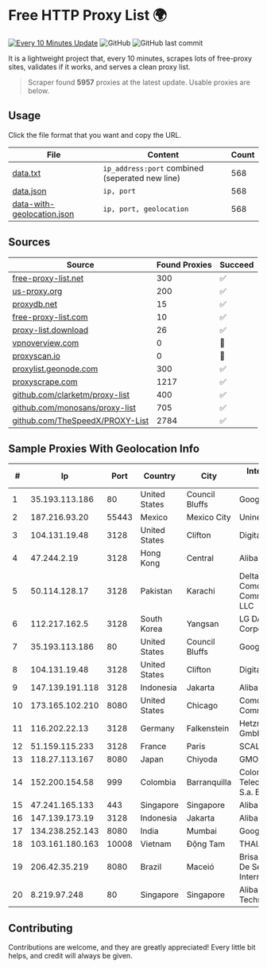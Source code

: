 
# Free HTTP Proxy List 🌍

[![Every 10 Minutes Update](https://github.com/mertguvencli/http-proxy-list/actions/workflows/main.yml/badge.svg?branch=main)](https://github.com/mertguvencli/http-proxy-list/actions/workflows/main.yml)
![GitHub](https://img.shields.io/github/license/mertguvencli/http-proxy-list)
![GitHub last commit](https://img.shields.io/github/last-commit/mertguvencli/http-proxy-list)

It is a lightweight project that, every 10 minutes, scrapes lots of free-proxy sites, validates if it works, and serves a clean proxy list.


> Scraper found **5957** proxies at the latest update. Usable proxies are below.

## Usage

Click the file format that you want and copy the URL.


|File|Content|Count|
|----|-------|-----|
|[data.txt](https://raw.githubusercontent.com/mertguvencli/http-proxy-list/main/proxy-list/data.txt)|`ip_address:port` combined (seperated new line)|568|
|[data.json](https://raw.githubusercontent.com/mertguvencli/http-proxy-list/main/proxy-list/data.json)|`ip, port`|568|
|[data-with-geolocation.json](https://raw.githubusercontent.com/mertguvencli/http-proxy-list/main/proxy-list/data-with-geolocation.json)|`ip, port, geolocation`|568|

## Sources

|Source|Found Proxies|Succeed|
|------|-------------|-------|
|[free-proxy-list.net](https://free-proxy-list.net)|300|✅|
|[us-proxy.org](https://www.us-proxy.org)|200|✅|
|[proxydb.net](http://proxydb.net)|15|✅|
|[free-proxy-list.com](https://free-proxy-list.com/?page=&port=&type%5B%5D=http&type%5B%5D=https&up_time=0&search=Search)|10|✅|
|[proxy-list.download](https://www.proxy-list.download/HTTP)|26|✅|
|[vpnoverview.com](https://vpnoverview.com/privacy/anonymous-browsing/free-proxy-servers)|0|🚫|
|[proxyscan.io](https://www.proxyscan.io)|0|🚫|
|[proxylist.geonode.com](https://proxylist.geonode.com/api/proxy-list?limit=300&page=1&sort_by=lastChecked&sort_type=desc&protocols=http,https)|300|✅|
|[proxyscrape.com](https://api.proxyscrape.com/v2/?request=displayproxies&protocol=http&timeout=10000&country=all&ssl=all&anonymity=all)|1217|✅|
|[github.com/clarketm/proxy-list](https://raw.githubusercontent.com/clarketm/proxy-list/master/proxy-list-raw.txt)|400|✅|
|[github.com/monosans/proxy-list](https://raw.githubusercontent.com/monosans/proxy-list/main/proxies/http.txt)|705|✅|
|[github.com/TheSpeedX/PROXY-List](https://raw.githubusercontent.com/TheSpeedX/PROXY-List/master/http.txt)|2784|✅|


## Sample Proxies With Geolocation Info

|#|Ip|Port|Country|City|Internet Service Provider|
|-|--|----|-------|----|-------------------------|
|1|35.193.113.186|80|United States|Council Bluffs|Google LLC|
|2|187.216.93.20|55443|Mexico|Mexico City|Uninet S.A. de C.V.|
|3|104.131.19.48|3128|United States|Clifton|DigitalOcean, LLC|
|4|47.244.2.19|3128|Hong Kong|Central|Alibaba.com LLC|
|5|50.114.128.17|3128|Pakistan|Karachi|Delta Centric LLC, Comcast Cable Communications, LLC|
|6|112.217.162.5|3128|South Korea|Yangsan|LG DACOM Corporation|
|7|35.193.113.186|80|United States|Council Bluffs|Google LLC|
|8|104.131.19.48|3128|United States|Clifton|DigitalOcean, LLC|
|9|147.139.191.118|3128|Indonesia|Jakarta|Alibaba.com LLC|
|10|173.165.102.210|8080|United States|Chicago|Comcast Cable Communications|
|11|116.202.22.13|3128|Germany|Falkenstein|Hetzner Online GmbH|
|12|51.159.115.233|3128|France|Paris|SCALEWAY|
|13|118.27.113.167|8080|Japan|Chiyoda|GMO Internet, Inc.|
|14|152.200.154.58|999|Colombia|Barranquilla|Colombia Telecomunicaciones S.a. ESP|
|15|47.241.165.133|443|Singapore|Singapore|Alibaba.com LLC|
|16|147.139.173.19|3128|Indonesia|Jakarta|Alibaba.com LLC|
|17|134.238.252.143|8080|India|Mumbai|Google LLC|
|18|103.161.180.163|10008|Vietnam|Động Tam|THAIAN|
|19|206.42.35.219|8080|Brazil|Maceió|Brisanet Prestacao De Servicos De Internet Ltda|
|20|8.219.97.248|80|Singapore|Singapore|Alibaba (US) Technology Co., Ltd.|



## Contributing

Contributions are welcome, and they are greatly appreciated! Every
little bit helps, and credit will always be given.

